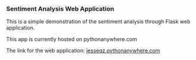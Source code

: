 ### Sentiment Analysis Web Application

This is a simple demonstration of the sentiment analysis through Flask web application.

This app is currently hosted on pythonanywhere.com

The link for the web application: [jesseqz.pythonanywhere.com](http://jesseqz.pythonanywhere.com)
